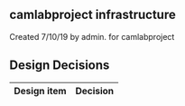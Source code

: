 ## camlabproject infrastructure

Created 7/10/19 by admin. for camlabproject


## Design Decisions
| Design item                | Decision|
| :----------------------------------- | :--------------------------------------------------------------------------------|
